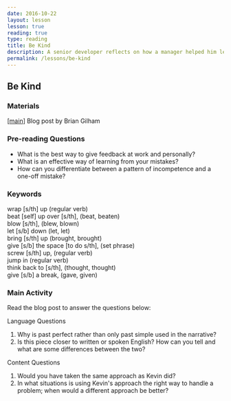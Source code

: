 ```yaml
---
date: 2016-10-22
layout: lesson
lesson: true
reading: true
type: reading
title: Be Kind
description: A senior developer reflects on how a manager helped him learn from an early mistake.
permalink: /lessons/be-kind
---
```

## Be Kind

### Materials
[<a href="https://www.briangilham.com/blog/2016/10/10/be-kind" target="_blank">main</a>] Blog post by Brian Gilham

### Pre-reading Questions
- What is the best way to give feedback at work and personally?  
- What is an effective way of learning from your mistakes?  
- How can you differentiate between a pattern of incompetence and a one-off mistake? 

### Keywords
wrap [s/th] up (regular verb)  
beat [self] up over [s/th], (beat, beaten)  
blow [s/th], (blew, blown)  
let [s/b] down (let, let)  
bring [s/th] up (brought, brought)  
give [s/b] the space [to do s/th], (set phrase)  
screw [s/th] up, (regular verb)  
jump in (regular verb)  
think back to [s/th], (thought, thought)  
give [s/b] a break, (gave, given)  

### Main Activity 
Read the blog post to answer the questions below:

Language Questions
  
1. Why is past perfect rather than only past simple used in the narrative?   
2. Is this piece closer to written or spoken English? How can you tell and what are some differences between the two?  

Content Questions
 
1. Would you have taken the same approach as Kevin did?  
2. In what situations is using Kevin's approach the right way to handle a problem; when would a different approach be better? 